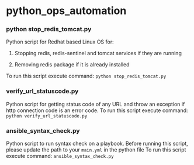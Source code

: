 # python_ops_automation

### python stop_redis_tomcat.py

Python script for Redhat based Linux OS for: 

1) Stopping redis, redis-sentinel and tomcat services if they are running

2) Removing redis package if it is already installed

To run this script execute command: ```python stop_redis_tomcat.py```

### verify_url_statuscode.py

Python script for getting status code of any URL and throw an exception if http connection code is an error code.
To run this script execute command: ```python verify_url_statuscode.py```

### ansible_syntax_check.py

Python script to run syntax check on a playbook. Before running this script, please update the path to your ```main.yml``` in the python file
To run this script execute command: ```ansible_syntax_check.py```
